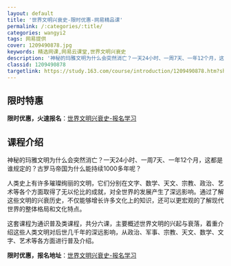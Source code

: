 ```yaml
---
layout: default
title: '世界文明兴衰史-限时优惠-网易精品课'
permalink: /:categories/:title/
categories: wangyi2
tags: 网易提供
cover: 1209490878.jpg
keywords: 精选网课,网易云课堂,世界文明兴衰史
description: '神秘的玛雅文明为什么会突然消亡？一天24小时、一周7天、一年12个月，这都是谁规定的？古罗马帝国为什么能持续1000多年'
classid: 1209490878
targetlink: https://study.163.com/course/introduction/1209490878.htm?share=1&shareId=1025206652&utm_campaign=share&utm_medium=iphoneShare&utm_source=&utm_u=1025206652
---
```


## 限时特惠

**限时优惠，火速报名**：[世界文明兴衰史-报名学习](https://study.163.com/course/introduction/1209490878.htm?share=1&shareId=1025206652&utm_campaign=share&utm_medium=iphoneShare&utm_source=&utm_u=1025206652)

## 课程介绍

神秘的玛雅文明为什么会突然消亡？一天24小时、一周7天、一年12个月，这都是谁规定的？古罗马帝国为什么能持续1000多年呢？

人类史上有许多璀璨绚丽的文明，它们分别在文字、数学、天文、宗教、政治、艺术等各个方面取得了无以伦比的成就，对全世界的发展产生了深远影响。通过了解这些文明的兴衰历史，不仅能够增长许多文化上的知识，还可以更宏观的了解现代世界的整体格局和文化特点。

这套课程为通识普及类课程，共分六课，主要概述世界文明的兴起与衰落，着重介绍这些人类文明对后世几千年的深远影响，从政治、军事、宗教、天文、数学、文字、艺术等各方面进行普及介绍。

**限时优惠，报名地址**：[世界文明兴衰史-报名学习](https://study.163.com/course/introduction/1209490878.htm?share=1&shareId=1025206652&utm_campaign=share&utm_medium=iphoneShare&utm_source=&utm_u=1025206652)

